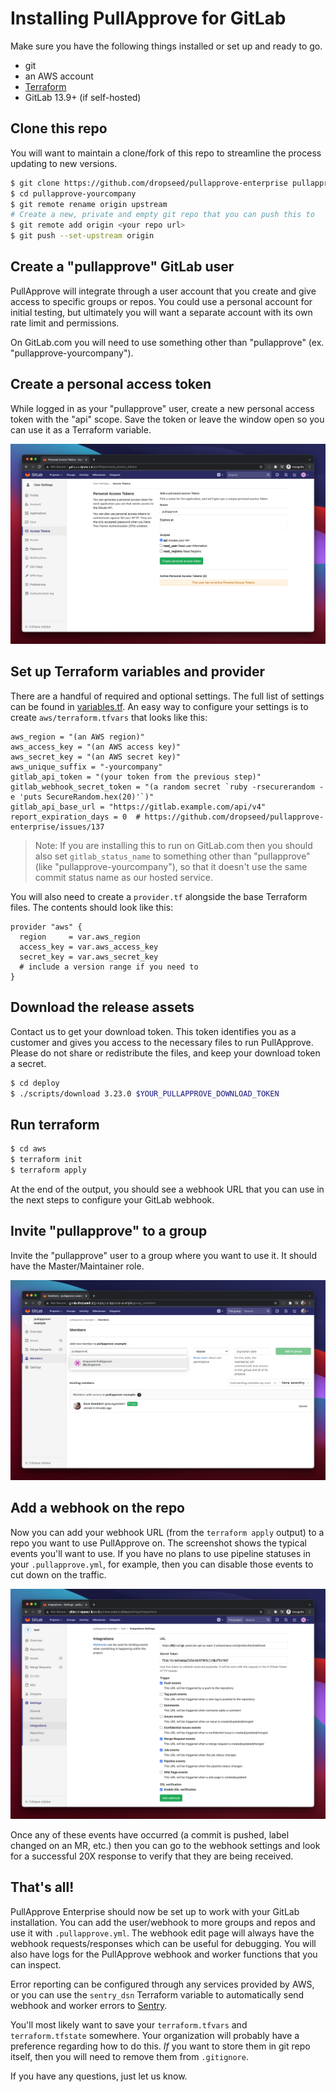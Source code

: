 # Installing PullApprove for GitLab

Make sure you have the following things installed or set up and ready to go.

- git
- an AWS account
- [Terraform](https://www.terraform.io/downloads.html)
- GitLab 13.9+ (if self-hosted)

## Clone this repo

You will want to maintain a clone/fork of this repo to streamline the process updating to new versions.

```sh
$ git clone https://github.com/dropseed/pullapprove-enterprise pullapprove-yourcompany
$ cd pullapprove-yourcompany
$ git remote rename origin upstream
# Create a new, private and empty git repo that you can push this to
$ git remote add origin <your repo url>
$ git push --set-upstream origin
```

## Create a "pullapprove" GitLab user

PullApprove will integrate through a user account that you create and give access to specific groups or repos.
You could use a personal account for initial testing,
but ultimately you will want a separate account with its own rate limit and permissions.

On GitLab.com you will need to use something other than "pullapprove" (ex. "pullapprove-yourcompany").

## Create a personal access token

While logged in as your "pullapprove" user,
create a new personal access token with the "api" scope.
Save the token or leave the window open so you can use it as a Terraform variable.

![GitLab access token](img/gitlab-access-token.png)

## Set up Terraform variables and provider

There are a handful of required and optional settings.
The full list of settings can be found in [variables.tf](../aws/variables.tf).
An easy way to configure your settings is to create `aws/terraform.tfvars` that looks like this:

```hcl
aws_region = "(an AWS region)"
aws_access_key = "(an AWS access key)"
aws_secret_key = "(an AWS secret key)"
aws_unique_suffix = "-yourcompany"
gitlab_api_token = "(your token from the previous step)"
gitlab_webhook_secret_token = "(a random secret `ruby -rsecurerandom -e 'puts SecureRandom.hex(20)'`)"
gitlab_api_base_url = "https://gitlab.example.com/api/v4"
report_expiration_days = 0  # https://github.com/dropseed/pullapprove-enterprise/issues/137
```

> Note: If you are installing this to run on GitLab.com then you should also set `gitlab_status_name` to something other than "pullapprove" (like "pullapprove-yourcompany"), so that it doesn't use the same commit status name as our hosted service.

You will also need to create a `provider.tf` alongside the base Terraform files.
The contents should look like this:

```hcl
provider "aws" {
  region     = var.aws_region
  access_key = var.aws_access_key
  secret_key = var.aws_secret_key
  # include a version range if you need to
}
```

## Download the release assets

Contact us to get your download token.
This token identifies you as a customer and gives you access to the necessary files to run PullApprove. Please do not share or redistribute the files,
and keep your download token a secret.

```sh
$ cd deploy
$ ./scripts/download 3.23.0 $YOUR_PULLAPPROVE_DOWNLOAD_TOKEN
```

## Run terraform

```sh
$ cd aws
$ terraform init
$ terraform apply
```

At the end of the output,
you should see a webhook URL that you can use in the next steps to configure your GitLab webhook.

## Invite "pullapprove" to a group

Invite the "pullapprove" user to a group where you want to use it.
It should have the Master/Maintainer role.

![Invite to a group or repo](img/gitlab-group-members.png)

## Add a webhook on the repo

Now you can add your webhook URL (from the `terraform apply` output) to a repo you want to use PullApprove on.
The screenshot shows the typical events you'll want to use.
If you have no plans to use pipeline statuses in your `.pullapprove.yml`, for example, then you can disable those events to cut down on the traffic.

![Add webhook](img/gitlab-webhook.png)

Once any of these events have occurred (a commit is pushed, label changed on an MR, etc.) then you can go to the webhook settings and look for a successful 20X response to verify that they are being received.

## That's all!

PullApprove Enterprise should now be set up to work with your GitLab
installation. You can add the user/webhook to more groups and repos and use it with `.pullapprove.yml`. The webhook edit page will always have the webhook
requests/responses which can be useful for debugging. You will also have logs
for the PullApprove webhook and worker functions that you can inspect.

Error reporting can be configured through any services provided by AWS, or
you can use the `sentry_dsn` Terraform variable to automatically send webhook
and worker errors to [Sentry](https://sentry.io).

You'll most likely want to save your `terraform.tfvars` and `terraform.tfstate`
somewhere. Your organization will probably have a preference regarding how to do
this. *If* you want to store them in git repo itself, then you will need
to remove them from `.gitignore`.

If you have any questions, just let us know.

